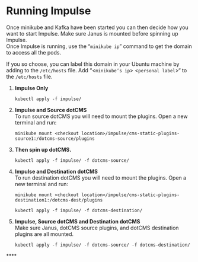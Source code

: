 # Running Impulse

Once minikube and Kafka have been started you can then decide how you want to start Impulse. Make sure Janus is mounted before spinning up Impulse.   
Once Impulse is running, use the “`minikube ip`” command to get the domain to access all the pods. 

If you so choose, you can label this domain in your Ubuntu machine by adding to the `/etc/hosts` file. Add “&lt;`minikube’s ip`&gt; &lt;`personal label`&gt;“ to the `/etc/hosts` file. 

1. **Impulse Only**

   ```text
   kubectl apply -f impulse/
   ```

2. **Impulse and Source dotCMS**  
   To run source dotCMS you will need to mount the plugins. Open a new terminal and run: 

   ```text
   minikube mount <checkout location>/impulse/cms-static-plugins-source1:/dotcms-source/plugins
   ```

3. **Then spin up dotCMS.** 

   ```text
   kubectl apply -f impulse/ -f dotcms-source/
   ```

4. **Impulse and Destination dotCMS**  
   To run destination dotCMS you will need to mount the plugins. Open a new terminal and run:  

   ```text
   minikube mount <checkout location>/impulse/cms-static-plugins-destination1:/dotcms-dest/plugins
   ```

   ```text
   kubectl apply -f impulse/ -f dotcms-destination/
   ```

5. **Impulse, Source dotCMS and Destination dotCMS**  
   Make sure Janus, dotCMS source plugins, and dotCMS destination plugins are all mounted. 

   ```text
   kubectl apply -f impulse/ -f dotcms-source/ -f dotcms-destination/
   ```

\*\*\*\*

